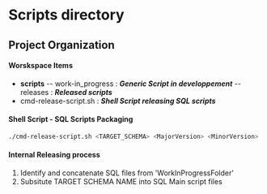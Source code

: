 # Scripts directory

## Project Organization

#### Worskspace Items
- **scripts**
-- work-in_progress : ***Generic Script in developpement***
-- releases : ***Released scripts***
- cmd-release-script.sh : ***Shell Script releasing SQL scripts***


#### Shell Script - SQL Scripts Packaging

```bash
./cmd-release-script.sh <TARGET_SCHEMA> <MajorVersion> <MinorVersion>
```

#### Internal Releasing process
1. Identify and concatenate SQL files from 'WorkInProgressFolder'
2. Subsitute TARGET SCHEMA NAME into SQL Main script files
